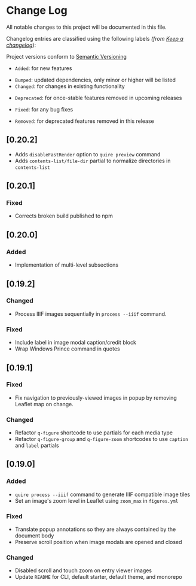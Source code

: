 # Change Log

All notable changes to this project will be documented in this file.

Changelog entries are classified using the following labels _(from [Keep a changelog](https://keepachangelog.com/en/1.0.0/)_):

Project versions conform to [Semantic Versioning](https://semver.org/)

- `Added`: for new features
* `Bumped`: updated dependencies, only minor or higher will be listed
* `Changed`: for changes in existing functionality
- `Deprecated`: for once-stable features removed in upcoming releases
* `Fixed`: for any bug fixes
- `Removed`: for deprecated features removed in this release

## [0.20.2]
- Adds `disableFastRender` option to `quire preview` command
- Adds `contents-list/file-dir` partial to normalize directories in `contents-list`

## [0.20.1]

### Fixed
- Corrects broken build published to npm

## [0.20.0]

### Added
- Implementation of multi-level subsections
 
## [0.19.2]

### Changed
- Process IIIF images sequentially in `process --iiif` command.

### Fixed
- Include label in image modal caption/credit block
- Wrap Windows Prince command in quotes

## [0.19.1]

### Fixed

- Fix navigation to previously-viewed images in popup by removing Leaflet map on change.

### Changed
- Refactor `q-figure` shortcode to use partials for each media type
- Refactor `q-figure-group` and `q-figure-zoom` shortcodes to use `caption` and `label` partials

## [0.19.0]

### Added
- `quire process --iiif` command to generate IIIF compatible image tiles
- Set an image's zoom level in Leaflet using `zoom_max` in `figures.yml`

### Fixed
- Translate popup annotations so they are always contained by the document body
- Preserve scroll position when image modals are opened and closed

### Changed
- Disabled scroll and touch zoom on entry viewer images
- Update `README` for CLI, default starter, default theme, and monorepo
